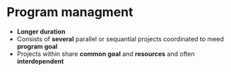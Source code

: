 # Program managment
- **Longer duration**
- Consists of **several** parallel or sequantial projects coordinated to meed **program goal**
- Projects within share **common goal** and **resources** and often **interdependent**